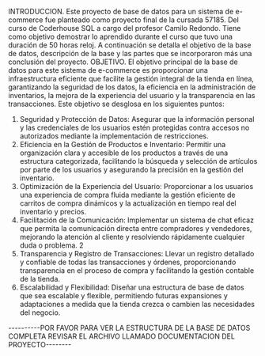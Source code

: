  INTRODUCCION.
 Este proyecto de base de datos para un sistema de e-commerce fue planteado
 como proyecto final de la cursada 57185. Del curso de Coderhouse SQL a cargo del
 profesor Camilo Redondo. Tiene como objetivo demostrar lo aprendido durante el
 curso que tuvo una duración de 50 horas reloj. A continuación se detalla el objetivo
 de la base de datos, descripción de la base y las partes que se incorporaron más
 una conclusión del proyecto.
 OBJETIVO.
 El objetivo principal de la base de datos para este sistema de e-commerce es
 proporcionar una infraestructura eficiente que facilite la gestión integral de la
 tienda en línea, garantizando la seguridad de los datos, la eficiencia en la
 administración de inventarios, la mejora de la experiencia del usuario y la
 transparencia en las transacciones. Este objetivo se desglosa en los siguientes
 puntos:
 1. Seguridad y Protección de Datos: Asegurar que la información personal y
 las credenciales de los usuarios estén protegidas contra accesos no
 autorizados mediante la implementación de restricciones.
 2. Eficiencia en la Gestión de Productos e Inventario: Permitir una
 organización clara y accesible de los productos a través de una estructura
 categorizada, facilitando la búsqueda y selección de artículos por parte de los
 usuarios y asegurando la precisión en la gestión del inventario.
 3. Optimización de la Experiencia del Usuario: Proporcionar a los usuarios
 una experiencia de compra fluida mediante la gestión eficiente de carritos de
 compra dinámicos y la actualización en tiempo real del inventario y precios.
 4. Facilitación de la Comunicación: Implementar un sistema de chat eficaz
 que permita la comunicación directa entre compradores y vendedores,
 mejorando la atención al cliente y resolviendo rápidamente cualquier duda o
 problema.
2
 5. Transparencia y Registro de Transacciones: Llevar un registro detallado y
 confiable de todas las transacciones y órdenes, proporcionando
 transparencia en el proceso de compra y facilitando la gestión contable de la
 tienda.
 6. Escalabilidad y Flexibilidad: Diseñar una estructura de base de datos que
 sea escalable y flexible, permitiendo futuras expansiones y adaptaciones a
 medida que la tienda crezca o cambien las necesidades del negocio.

----------POR FAVOR PARA VER LA ESTRUCTURA DE LA BASE DE DATOS COMPLETA REVISAR EL ARCHIVO  LLAMADO DOCUMENTACION DEL PROYECTO--------

